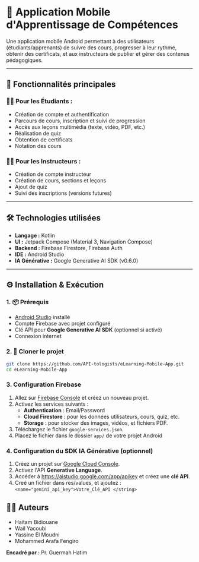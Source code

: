 # 📱 Application Mobile d'Apprentissage de Compétences

Une application mobile Android permettant à des utilisateurs (étudiants/apprenants) de suivre des cours, progresser à leur rythme, obtenir des certificats, et aux instructeurs de publier et gérer des contenus pédagogiques.

---

## 🚀 Fonctionnalités principales

### 👩‍🎓 Pour les Étudiants :
- Création de compte et authentification
- Parcours de cours, inscription et suivi de progression
- Accès aux leçons multimédia (texte, vidéo, PDF, etc.)
- Réalisation de quiz
- Obtention de certificats
- Notation des cours

### 👨‍🏫 Pour les Instructeurs :
- Création de compte instructeur
- Création de cours, sections et leçons
- Ajout de quiz
- Suivi des inscriptions (versions futures)

---

## 🛠️ Technologies utilisées

- **Langage :** Kotlin
- **UI :** Jetpack Compose (Material 3, Navigation Compose)
- **Backend :** Firebase Firestore, Firebase Auth
- **IDE :** Android Studio
- **IA Générative :** Google Generative AI SDK (v0.6.0)

---

## ⚙️ Installation & Exécution

### 1. 📦 Prérequis

- [Android Studio](https://developer.android.com/studio) installé
- Compte Firebase avec projet configuré
- Clé API pour **Google Generative AI SDK** (optionnel si activé)
- Connexion internet

### 2. 🧱 Cloner le projet


```bash
git clone https://github.com/API-tologists/eLearning-Mobile-App.git
cd eLearning-Mobile-App
```


### 3. Configuration Firebase

1. Allez sur [Firebase Console](https://console.firebase.google.com/) et créez un nouveau projet.
2. Activez les services suivants :
   - **Authentication** : Email/Password
   - **Cloud Firestore** : pour les données utilisateurs, cours, quiz, etc.
   - **Storage** : pour stocker des images, vidéos, et fichiers PDF.
3. Téléchargez le fichier `google-services.json`.
4. Placez le fichier dans le dossier `app/` de votre projet Android

### 4. Configuration du SDK IA Générative (optionnel)

1. Créez un projet sur [Google Cloud Console](https://console.cloud.google.com/).
2. Activez l'API **Generative Language**.
3. Accéder à https://aistudio.google.com/app/apikey et créez une **clé API**.
4. Creé un fichier dans res/values, et ajoutez :```<name="gemini_api_key">Votre_Clé_API </string>```

## 👨‍💻 Auteurs

- Haitam Bidiouane  
- Wail Yacoubi  
- Yassine El Moudni  
- Mohammed Arafa Fengiro

**Encadré par :** Pr. Guermah Hatim
